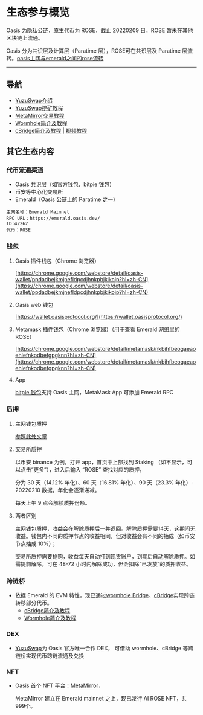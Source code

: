 # 生态参与概览

Oasis 为隐私公链，原生代币为 ROSE，截止 20220209 日，ROSE 暂未在其他区块链上流通。

Oasis 分为共识层及计算层（Paratime 层），ROSE可在共识层及 Paratime 层流转。[oasis主网与emerald之间的rose流转](../dev_support/Oasis与Emerald之间的ROSE划转/Oasis与Emerald之间的ROSE划转.md)

------

## 导航

- [YuzuSwap介绍](./dex/yuzuswap/YuzuSwap介绍.md)
- [YuzuSwap挖矿教程](https://medium.com/@little-white/yuzu-%E6%8C%96%E7%9F%BF%E6%94%BB%E7%95%A5-f192ff18b9a1)
- [MetaMirror交易教程](https://medium.com/@little-white/%E5%A6%82%E4%BD%95%E4%BA%A4%E6%98%93ai-rose-nft-12b7a58c10d3)
- [Wormhole简介及教程](./bridge/wormhole/Wormhole简介及教程.md)
- [cBridge简介及教程](./bridge/cbridge/cBridge简介及教程.md)  |   [视频教程](https://www.youtube.com/watch?v=RlMQl4tkaBI)


## 其它生态内容

### 代币流通渠道
* Oasis 共识层（如官方钱包、bitpie 钱包）
* 币安等中心化交易所
* Emerald（Oasis 公链上的 Paratime 之一）
```
主网名称：Emerald Mainnet
RPC URL：https://emerald.oasis.dev/
ID:42262
代币：ROSE
```

### 钱包

1. Oasis 插件钱包（Chrome 浏览器）

   [https://chrome.google.com/webstore/detail/oasis-wallet/ppdadbejkmjnefldpcdjhnkpbjkikoip?hl=zh-CN](https://chrome.google.com/webstore/detail/oasis-wallet/ppdadbejkmjnefldpcdjhnkpbjkikoip?hl=zh-CN)

2. Oasis web 钱包

   [https://wallet.oasisprotocol.org/](https://wallet.oasisprotocol.org/)

3. Metamask 插件钱包（Chrome 浏览器）（用于查看 Emerald 网络里的 ROSE）

   [https://chrome.google.com/webstore/detail/metamask/nkbihfbeogaeaoehlefnkodbefgpgknn?hl=zh-CN](https://chrome.google.com/webstore/detail/metamask/nkbihfbeogaeaoehlefnkodbefgpgknn?hl=zh-CN)

4. App

   [bitpie 钱包](https://bitpie.com/)支持 Oasis 主网，MetaMask App 可添加 Emerald RPC

### 质押

1. 主网钱包质押

   [参照此处文章](https://mp.weixin.qq.com/s?__biz=Mzg3MTUxNTI5Mg==&mid=2247484615&idx=1&sn=eedc27d12f61008a2f7caf09cda4cd13&chksm=cefc1134f98b9822ef4bc86b770bd35442113cf510d81639bed09e3dbbdf95c952be9d1052b7&scene=21#wechat_redirect)

2. 交易所质押

   以币安 binance 为例，打开 app，首页中上部找到 Staking （如不显示，可以点击“更多”），进入后输入 “ROSE” 查找对应的质押，

   

   分为 30 天（14.12% 年化）、60 天（16.81% 年化）、90 天（23.3% 年化）- 20220210 数据，年化会逐渐递减。

   

   每天上午 9 点会解锁质押份额。

3. 两者区别

   主网钱包质押，收益会在解除质押后一并返回。解除质押需要14天，这期间无收益。钱包内不同的质押节点的收益相同，但对收益会有不同的抽成（如币安节点抽成 10%）；

   

   交易所质押需要抢购，收益每天自动打到现货账户，到期后自动解除质押。如需提前解除，可在 48-72 小时内解除成功，但会扣除“已发放”的质押收益。


### 跨链桥

- 依据 Emerald 的 EVM 特性，现已通过[wormhole Bridge](https://portalbridge.com/#/transfer)、[cBridge](https://cbridge.celer.network/#/transfer)实现跨链转移部分代币。
   - [cBridge简介及教程](./bridge/cbridge/cBridge简介及教程.md)
   - [Wormhole简介及教程](./bridge/wormhole/Wormhole简介及教程.md)


### DEX

- [YuzuSwap](https://app.yuzu-swap.com/#/homepage)为 Oasis 官方唯一合作 DEX， 可借助 wormhole、cBridge 等跨链桥实现代币跨链流通及兑换

### NFT

- Oasis 首个 NFT 平台：[MetaMirror](https://auth3.network/metamirror/ai-rose/)，

  MetaMirror 建立在 Emerald mainnet 之上，现已发行 AI ROSE NFT，共999个。

